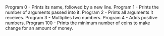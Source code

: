 Program 0 - Prints its name, followed by a new line.
Program 1 - Prints the number of arguments passed into it.
Program 2 - Prints all arguments it receives.
Program 3 - Multiplies two numbers.
Program 4 - Adds positive numbers.
Program 100 - Prints the minimum number of coins to make change for an amount of money.
